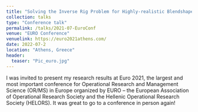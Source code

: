 ```yaml
---
title: "Solving the Inverse Rig Problem for Highly-realistic Blendshape Models"
collection: talks
type: "Conference talk"
permalink: /talks/2021-07-EuroConf
venue: "EURO Conference"
venuelink: https://euro2021athens.com/
date: 2022-07-2
location: "Athens, Greece"
header:
  teaser: "Pic_euro.jpg"
---
```


I was invited to present my research results at Εuro 2021, the largest and most important conference for Operational Research and Management Science (OR/MS) in Europe organized by EURO – the European Association of Operational Research Society and the Hellenic Operational Research Society (HELORS). It was great to go to a conference in person again!
